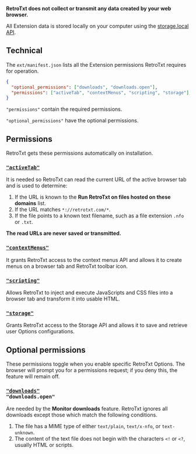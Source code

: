 **RetroTxt does not collect or transmit any data created by your web browser.**

All Extension data is stored locally on your computer using the [storage.local API](https://developer.mozilla.org/en-US/docs/Mozilla/Add-ons/WebExtensions/API/storage/local).

## Technical

The `ext/manifest.json` lists all the Extension permissions RetroTxt requires for operation.

```json title="manifest.json extraction"
{
  "optional_permissions": ["downloads", "downloads.open"],
  "permissions": ["activeTab", "contextMenus", "scripting", "storage"],
}
```

`"permissions"` contain the required permissions.

`"optional_permissions"` have the optional permissions.

## Permissions

RetroTxt gets these permissions automatically on installation.

### [`"activeTab"`](https://developer.chrome.com/docs/extensions/mv3/manifest/activeTab/)

It is needed so RetroTxt can read the current URL of the active browser tab and is used to determine:

1. If the URL is known to the **Run RetroTxt on files hosted on these domains** list.
1. If the URL matches `*://retrotxt.com/*`.
1. If the file points to a known text filename, such as a file extension `.nfo` or `.txt`.

**The read URLs are never saved or transmitted.**

### [`"contextMenus"`](https://developer.chrome.com/docs/extensions/reference/contextMenus/)

It grants RetroTxt access to the context menus API and allows it to create menus on a browser tab and RetroTxt toolbar icon.

### [`"scripting"`](https://developer.chrome.com/docs/extensions/reference/scripting/)

Allows RetroTxt to inject and execute JavaScripts and CSS files into a browser tab and transform it into usable HTML.

### [`"storage"`](https://developer.chrome.com/docs/extensions/mv3/manifest/storage/)

Grants RetroTxt access to the Storage API and allows it to save and retrieve user Options configurations.

## Optional permissions

These permissions toggle when you enable specific RetroTxt Options. The browser will prompt you for a permissions request; if you deny this, the feature will remain off.

### [`"downloads"`](https://developer.chrome.com/docs/extensions/reference/downloads/)<br>`"downloads.open"`

Are needed by the **Monitor downloads** feature. RetroTxt ignores all downloads except those which match the following conditions.

1. The file has a MIME type of either `text/plain`, `text/x-nfo`, or `text-unknown`.
1. The content of the text file does not begin with the characters `<!` or `<?`, usually HTML or scripts.
